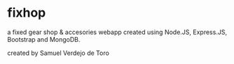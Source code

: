 # fixhop
a fixed gear shop & accesories webapp created using Node.JS, Express.JS, Bootstrap and MongoDB.

created by Samuel Verdejo de Toro
